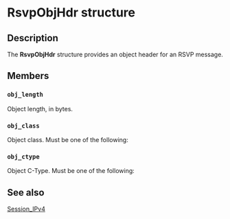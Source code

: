 # RsvpObjHdr structure

## Description

The
**RsvpObjHdr** structure provides an object header for an RSVP message.

## Members

### `obj_length`

Object length, in bytes.

### `obj_class`

Object class. Must be one of the following:

### `obj_ctype`

Object C-Type. Must be one of the following:

## See also

[Session_IPv4](https://learn.microsoft.com/previous-versions/windows/desktop/api/lpmapi/ns-lpmapi-session_ipv4)